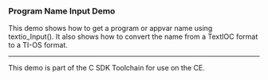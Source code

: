 ### Program Name Input Demo

This demo shows how to get a program or appvar name using textio_Input().
It also shows how to convert the name from a TextIOC format to a TI-OS format.

---

This demo is part of the C SDK Toolchain for use on the CE.

